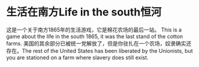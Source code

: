 # 生活在南方Life in the south恒河
这是一个关于南方1865年的生活游戏，它是棉花农场的最后一站。 This is a game about the life in the south 1865, it was the last stand of the cotton farms. 美国的其余部分已被统一党解放了，但是你驻扎在一个农场，奴隶确实还存在。The rest of the United States has been liberated by the Unionists, but you are stationed on a farm where slavery does still exist.
